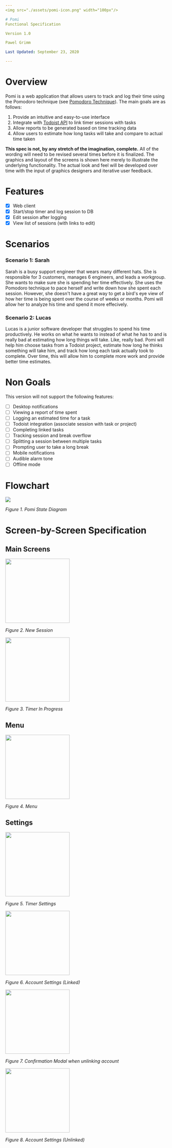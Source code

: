 ```yaml
---
<img src="./assets/pomi-icon.png" width="100px"/>

# Pomi
Functional Specification

Version 1.0

Pawel Grimm

Last Updated: September 23, 2020

---
```

# Overview
Pomi is a web application that allows users to track and log their time using the Pomodoro technique (see [Pomodoro Technique](https://francescocirillo.com/pages/pomodoro-technique
)). The main goals are as follows:

1.	Provide an intuitive and easy-to-use interface
2.	Integrate with [Todoist API](https://developer.todoist.com/sync/v8/) to link timer sessions with tasks 
3.	Allow reports to be generated based on time tracking data
4. Allow users to estimate how long tasks will take and compare to actual time taken

**This spec is not, by any stretch of the imagination, complete.** All of the wording will need to be revised several times before it is finalized. The graphics and layout of the screens is shown here merely to illustrate the underlying functionality. The actual look and feel will be developed over time with the input of graphics designers and iterative user feedback.

# Features

 - [x] Web client
 - [x] Start/stop timer and log session to DB
 - [x] Edit session after logging
 - [x] View list of sessions (with links to edit)

# Scenarios
### Scenario 1: Sarah
Sarah is a busy support engineer that wears many different hats. She is responsible for 3 customers, manages 6 engineers, and leads a workgroup. She wants to make sure she is spending her time effectively. She uses the Pomodoro technique to pace herself and write down how she spent each session. However, she doesn't have a great way to get a bird's eye view of how her time is being spent over the course of weeks or months. Pomi will allow her to analyze his time and spend it more effecively.

### Scenario 2: Lucas
Lucas is a junior software developer that struggles to spend his time productively. He works on what he wants to instead of what he has to and is really bad at estimating how long things will take. Like, really bad. Pomi will help him choose tasks from a Todoist project, estimate how long he thinks something will take him, and track how long each task actually took to complete. Over time, this will allow him to complete more work and provide better time estimates.

# Non Goals
This version will not support the following features:

 - [ ] Desktop notifications
 - [ ] Viewing a report of time spent
 - [ ] Logging an estimated time for a task
 - [ ] Todoist integration (associate session with task or project)
 - [ ] Completing linked tasks
 - [ ] Tracking session and break overflow
 - [ ] Splitting a session between multiple tasks
 - [ ] Prompting user to take a long break
 - [ ] Mobile notifications
 - [ ] Audible alarm tone
 - [ ] Offline mode

# Flowchart

![](assets/pomi-state-diagram.png)

*Figure 1. Pomi State Diagram*

# Screen-by-Screen Specification

## Main Screens

<img src="./assets/mockups/New Session.png" width="200px" />

*Figure 2. New Session*

<img src="./assets/mockups/Configured Session.png" width="200px" />

*Figure 3. Timer In Progress*

## Menu

<img src="./assets/mockups/Menu.png" width="200px" />

*Figure 4. Menu*

## Settings

<img src="./assets/mockups/Settings/Timer.png" width="200px" />

*Figure 5. Timer Settings*

<img src="./assets/mockups/Settings/Accounts.png" width="200px" />

*Figure 6. Account Settings (Linked)*

<img src="./assets/mockups/Confirmation Modal.png" width="200px" />

*Figure 7. Confirmation Modal when unlinking account*

<img src="./assets/mockups/Settings/Accounts-1.png" width="200px" />

*Figure 8. Account Settings (Unlinked)*

